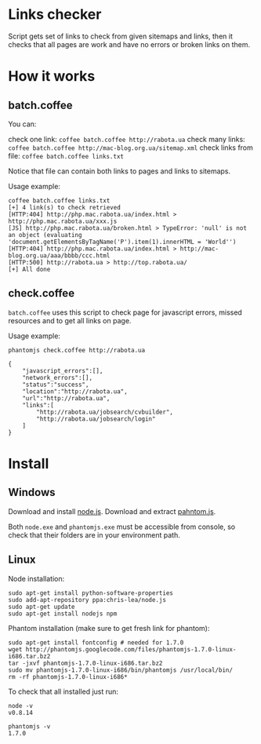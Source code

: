 Links checker
=============

Script gets set of links to check from given sitemaps and links, then it checks that all pages are work and have no errors or broken links on them.

How it works
============

batch.coffee
------------

You can:

check one link: `coffee batch.coffee http://rabota.ua`
check many links: `coffee batch.coffee http://mac-blog.org.ua/sitemap.xml`
check links from file: `coffee batch.coffee links.txt`

Notice that file can contain both links to pages and links to sitemaps.

Usage example:

    coffee batch.coffee links.txt
    [+] 4 link(s) to check retrieved
    [HTTP:404] http://php.mac.rabota.ua/index.html > http://php.mac.rabota.ua/xxx.js
    [JS] http://php.mac.rabota.ua/broken.html > TypeError: 'null' is not an object (evaluating 'document.getElementsByTagName('P').item(1).innerHTML = 'World'')
    [HTTP:404] http://php.mac.rabota.ua/index.html > http://mac-blog.org.ua/aaa/bbbb/ccc.html
    [HTTP:500] http://rabota.ua > http://top.rabota.ua/
    [+] All done

check.coffee
------------

`batch.coffee` uses this script to check page for javascript errors, missed resources and to get all links on page.

Usage example:

    phantomjs check.coffee http://rabota.ua

    {
        "javascript_errors":[],
        "network_errors":[],
        "status":"success",
        "location":"http://rabota.ua",
        "url":"http://rabota.ua",
        "links":[
            "http://rabota.ua/jobsearch/cvbuilder",
            "http://rabota.ua/jobsearch/login"
        ]
    }


Install
=======

Windows
-------

Download and install [node.js](http://nodejs.org/).
Download and extract [pahntom.js](http://phantomjs.org).

Both `node.exe` and `phantomjs.exe` must be accessible from console, so check that their folders are in your environment path.

Linux
-----

Node installation:

    sudo apt-get install python-software-properties
    sudo add-apt-repository ppa:chris-lea/node.js
    sudo apt-get update
    sudo apt-get install nodejs npm

Phantom installation (make sure to get fresh link for phantom):

    sudo apt-get install fontconfig # needed for 1.7.0
    wget http://phantomjs.googlecode.com/files/phantomjs-1.7.0-linux-i686.tar.bz2
    tar -jxvf phantomjs-1.7.0-linux-i686.tar.bz2
    sudo mv phantomjs-1.7.0-linux-i686/bin/phantomjs /usr/local/bin/
    rm -rf phantomjs-1.7.0-linux-i686*

To check that all installed just run:

    node -v
    v0.8.14

    phantomjs -v
    1.7.0
